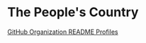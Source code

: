 # The People's Country

[GitHub Organization README Profiles](https://docs.github.com/en/organizations/collaborating-with-groups-in-organizations/customizing-your-organizations-profile)